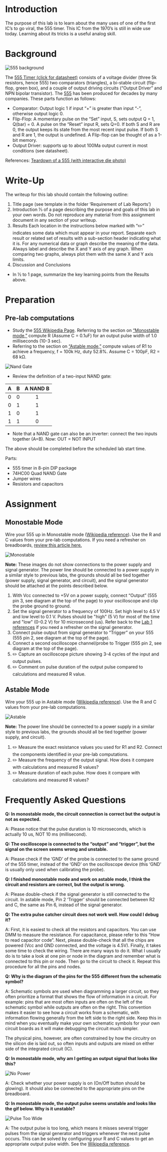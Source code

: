 # Introduction
The purpose of this lab is to learn about the many uses of one of the first IC’s to go viral, the 555 timer. This IC from the 1970’s is still in wide use today. Learning about its tricks is a useful analog skill.

# Background

![555 background](assets/555_background.svg)

The [555 Timer (click for datasheet)](https://www.ti.com/lit/ds/symlink/ne555.pdf) consists of a voltage divider (three 5k resistors, hence 555) two comparators (triangles), a bi-stable circuit (flip-flop, green box), and a couple of output driving circuits (“Output Driver” and NPN bipolar transistor). The [555](https://en.wikipedia.org/wiki/555_timer_IC) has been produced for decades by many companies. These parts function as follows:
- Comparator: Output logic 1 if input “+” is greater than input “-”, otherwise output logic 0.
- Flip-Flop: A momentary pulse on the “Set” input, S, sets output Q = 1, Q(bar) = 0. A pulse on the “Reset” input R, sets Q=0. If both S and R are 0, the output keeps its state from the most recent input pulse. If  both S and R are 1, the output is undefined. A Flip-flop can be thought of as a 1-bit memory.
- Output Driver: supports up to about 100Ma output current in most conditions (see datasheet).

References: [Teardown of a 555 (with interactive die photo)](http://www.righto.com/2016/02/555-timer-teardown-inside-worlds-most.html)

# Write-Up

The writeup for this lab should contain the following outline:
1. Title page (see template in the folder ‘Requirement of Lab Reports’)
2. Introduction
⅓ of a page describing the purpose and goals of this lab in your own words. Do not reproduce any material from this assignment document in any section of your writeup.
3. Results
Each location in the instructions below marked with “✏️” indicates some data which must appear in your report. Separate each result or related set of results with a sub-section header indicating what it is. For any numerical data or graph describe the meaning of the data. Always label and describe the X and Y axis of any graph. When comparing two graphs, always plot them with the same X and Y axis limits.
4.	Discussion and Conclusions
- In ½ to 1 page, summarize the key learning points from the Results above.

# Preparation

## Pre-lab computations
- Study the [555 Wikipedia Page](https://en.wikipedia.org/wiki/555_timer_IC). Referring to the section on [“Monostable mode,”](https://en.wikipedia.org/wiki/555_timer_IC#Monostable) compute R (Assume C = 0.1uF) for an output pulse width of 1.0 milliseconds (10-3 sec).
- Referring to the section on [“Astable mode,”](https://en.wikipedia.org/wiki/555_timer_IC#Astable) compute values of R1 to achieve a frequency, f = 100k Hz, duty 52.8%. Assume C = 100pF, R2 = 68 kΩ.

![Nand Gate](assets/nand.png)

- Review the definition of a two-input NAND gate:

| A | B | A **NAND** B |
| :---: | :---: | :---: |
| 0 | 0 | 1 |
| 0 | 1 | 1 |
| 1 | 0 | 1 |
| 1 | 1 | 0 |
- Note that a NAND gate can also be an inverter: connect the two inputs together (A=B). Now: OUT = NOT INPUT

The above should be completed before the scheduled lab start time.  

Parts:
- 555 timer in 8-pin DIP package
- 74HC00 Quad NAND Gate
- Jumper wires
- Resistors and capacitors

# Assignment

## Monostable Mode

Wire your 555 up in Monostable mode ([Wikipedia reference](https://en.wikipedia.org/wiki/555_timer_IC#Monostable)). Use the R and C values from your pre-lab computations. If you need a refresher on breadboards, [review this article here.](/Lab2/information/breadboard.md)

![Monostable](assets/monostableAlone.svg)

**Note:** These images do not show connections to the power supply and signal generator. The power line should be connected to a power supply in a similar style to previous labs, the grounds should all be tied together (power supply, signal generator, and circuit), and the signal generator should be attached at the points described below.

1. With Vcc connected to +5V on a power supply, connect “Output” (555 pin 3, see diagram at the top of the page) to your oscilloscope and clip the probe ground to ground.
1. Set the signal generator to a frequency of 100Hz. Set high level to 4.5 V and low level to 0.1 V. Pulses should be "high" (5 V) for most of the time and "low" (0-0.2 V) for 10 microsecond (us). Refer back to the [Lab 1 references](/Lab1/signal_gen.md) if you need a refresher on the signal generator.
1. Connect pulse output from signal generator to “Trigger” on your 555 (555 pin 2, see diagram at the top of the page).
1. Connect a second oscilloscope channel/probe to Trigger (555 pin 2, see diagram at the top of the page).
1. ✏️ Capture an oscilloscope picture showing 3-4 cycles of the input and output pulses.
1. ✏️ Comment on pulse duration of the output pulse compared to calculations and measured R value.

## Astable Mode

Wire your 555 up in Astable mode ([Wikipedia reference](https://en.wikipedia.org/wiki/555_timer_IC#Astable)). Use the R and C values from your pre-lab computations.

![Astable](assets/astableAlone.svg)

**Note:** The power line should be connected to a power supply in a similar style to previous labs, the grounds should all be tied together (power supply, and circuit).

1. ✏️ Measure the exact resistance values you used for R1 and R2. Connect the components identified in your pre-lab computations.
1. ✏️ Measure the frequency of the output signal. How does it compare with calculations and measured R values?
1. ✏️ Measure duration of each pulse. How does it compare with calculations and measured R values?



# Frequently Asked Questions

**Q: In monostable mode, the circuit connection is correct but the output is not as expected.**

A: Please notice that the pulse duration is 10 microseconds, which is actually 10 us, NOT 10 ms (millisecond).

**Q: The oscilloscope is connected to the “output” and “trigger”, but the signal on the screen seems wrong and unstable.**

A: Please check if the ‘GND’ of the probe is connected to the same ground of the 555 timer, instead of the ‘GND’ on the oscilloscope device (this ‘GND’ is usually only used when calibrating the probe).

**Q: I finished monostable mode and work on astable mode, I think the circuit and resistors are correct, but the output is wrong.**

A: Please double-check if the signal generator is still connected to the circuit. In astable mode, Pin 2 ‘Trigger’ should be connected between R2 and C, the same as Pin 6, instead of the signal generator.

**Q: The extra pulse catcher circuit does not work well. How could I debug it?**

A: First, it is easiest to check all the resistors and capacitors. You can use DMM to measure the resistance. For capacitance, please refer to this “How to read capacitor code”. Next, please double-check that all the chips are powered (Vcc and GND connected, and the voltage is 4.5V). Finally, it takes some time to check the wiring. There are many ways to do it. What I usually do is to take a look at one pin or node in the diagram and remember what is connected to this pin or node. Then go to the circuit to check it. Repeat this procedure for all the pins and nodes.

**Q: Why is the diagram of the pins for the 555 different from the schematic symbol?**

A: Schematic symbols are used when diagramming a larger circuit, so they often prioritize a format that shows the flow of information in a circuit. For example: pins that are most often inputs are often on the left of the schematic symbol while outputs are often on the right. This convention makes it easier to see how a circuit works from a schematic, with information flowing generally from the left side to the right side. Keep this in mind when you eventually make your own schematic symbols for your own circuit boards as it will make debugging the circuit much simpler.

The physical pins, however, are often constrained by how the circuitry on the silicon die is laid out, so often inputs and outputs are mixed on either side of the integrated circuit (IC).

**Q: In monostable mode, why am I getting an output signal that looks like this?**

![No Power](assets/no_power.svg)

A: Check whether your power supply is on (On/Off button should be glowing). It should also be connected to the appropriate pins on the breadboard.

**Q: In monostable mode, the output pulse seems unstable and looks like the gif below. Why is it unstable?**

![Pulse Too Wide](assets/unstable_pulse.gif)
 
 A: The output pulse is too long, which means it misses several trigger pulses from the signal generator and triggers whenever the next pulse occurs. This can be solved by configuring your R and C values to get an appropriate output pulse width. See the [Wikipedia reference](https://en.wikipedia.org/wiki/555_timer_IC#Monostable).

